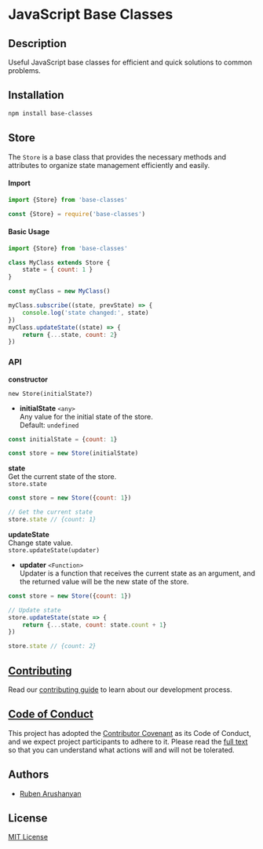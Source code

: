 # JavaScript Base Classes

## Description

Useful JavaScript base classes for efficient and quick solutions to common problems.


## Installation

```bash
npm install base-classes
```

## Store

The `Store` is a base class that provides the necessary methods and attributes to organize state management efficiently and easily.
#### Import

```js
import {Store} from 'base-classes'
```
```js
const {Store} = require('base-classes')
```

#### Basic Usage

```js
import {Store} from 'base-classes'

class MyClass extends Store {
    state = { count: 1 }
}

const myClass = new MyClass()

myClass.subscribe((state, prevState) => {
    console.log('state changed:', state)
})
myClass.updateState((state) => {
    return {...state, count: 2}
})
```

### API

**constructor**

`new Store(initialState?)`

- **initialState** `<any>`  
    Any value for the initial state of the store.  
    Default: `undefined`

```js
const initialState = {count: 1}

const store = new Store(initialState)
```

**state**  
Get the current state of the store.  
`store.state`

```js
const store = new Store({count: 1})

// Get the current state 
store.state // {count: 1}

```

**updateState**  
Change state value.  
`store.updateState(updater)`

- **updater** `<Function>`  
    Updater is a function that receives the current state as an argument, and the returned value will be the new state of the store.

```js
const store = new Store({count: 1})

// Update state
store.updateState(state => {
    return {...state, count: state.count + 1}
})

store.state // {count: 2}
```



## [Contributing](https://github.com/ruben-arushanyan/base-classes/blob/master/CONTRIBUTING.md)

Read our [contributing guide](https://github.com/ruben-arushanyan/base-classes/blob/master/CONTRIBUTING.md) to learn about our development process.

## [Code of Conduct](https://github.com/ruben-arushanyan/base-classes/blob/master/CODE_OF_CONDUCT.md)

This project has adopted the [Contributor Covenant](https://www.contributor-covenant.org) as its Code of Conduct, and we expect project participants to adhere to it. Please read the [full text](https://github.com/ruben-arushanyan/base-classes/blob/master/CODE_OF_CONDUCT.md) so that you can understand what actions will and will not be tolerated.

## Authors

- [Ruben Arushanyan](https://github.com/ruben-arushanyan)

## License

[MIT License](https://github.com/Ruben-Arushanyan/base-classes/blob/master/LICENSE)


